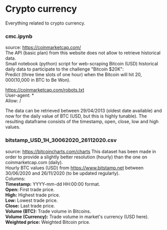 # Crypto currency

Everything related to crypto currency.

### cmc.ipynb

source: https://coinmarketcap.com/  
The API (basic plan) from this website does not allow to retrieve historical data.  
Small notebook (python) script for web-scraping Bitcoin (USD) historical daily data to participate to the challenge "Bitcoin $20K":  
Predict (three time slots of one hour) when the Bitcoin will hit $20,000 ($10,000 in BTC to Be Won).  

https://coinmarketcap.com/robots.txt  
User-agent: *  
Allow: /  

The data can be retrieved between 29/04/2013 (oldest date available) and now for the daily value of BTC (USD, but this is highly tunable).
The resulting dataframe consists of the timestamp, open, close, low and high values.

### bitstamp_USD_1H_30062020_26112020.csv

source: https://bitcoincharts.com/charts 
This dataset has been made in order to provide a slightly better resolution (hourly) than the one on coinmarketcap.com (daily).  
Hourly BTC values (USD) from https://www.bitstamp.net between 30/06/2020 and 26/11/2020 (to be updated regularly).  
Columns:  
__Timestamp:__ YYYY-mm-dd HH:00:00 format.  
__Open:__ First trade price.  
__High:__  Highest trade price.  
__Low:__  Lowest trade price.  
__Close:__ Last trade price.  
__Volume (BTC):__ Trade volume in Bitcoins.   
__Volume (Currency):__ Trade volume in market's currency (USD here).  
__Weighted price:__ Weighted Bitcoin price. 
